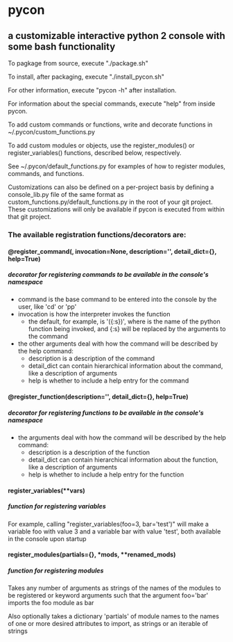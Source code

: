 # pycon
## a customizable interactive python 2 console with some bash functionality

To pagkage from source, execute "./package.sh"

To install, after packaging, execute "./install_pycon.sh"

For other information, execute "pycon -h" after installation.

For information about the special commands, execute "help" from inside pycon.



To add custom commands or functions, write and decorate functions in ~/.pycon/custom_functions.py

To add custom modules or objects, use the register_modules() or register_variables() functions, described below, respectively.

See ~/.pycon/default_functions.py for examples of how to register modules, commands, and functions.

Customizations can also be defined on a per-project basis by defining a console_lib.py file of the same format as custom_functions.py/default_functions.py in the root of your git project. These customizations will only be available if pycon is executed from within that git project.



### The available registration functions/decorators are:
#### @register_command(<command>, invocation=None, description='', detail_dict={}, help=True)
##### decorator for registering commands to be available in the console's namespace
* command is the base command to be entered into the console by the user, like 'cd' or 'pp'
* invocation is how the interpreter invokes the function 
  * the default, for example, is '<func>({:s})', where <func> is the name of the python function being invoked, and {:s} will be replaced by the arguments to the command
* the other arguments deal with how the command will be described by the help command:
  * description is a description of the command
  * detail_dict can contain hierarchical information about the command, like a description of arguments
  * help is whether to include a help entry for the command

#### @register_function(description='', detail_dict={}, help=True)
##### decorator for registering functions to be available in the console's namespace
* the arguments deal with how the command will be described by the help command:
  * description is a description of the function
  * detail_dict can contain hierarchical information about the function, like a description of arguments
  * help is whether to include a help entry for the function

#### register_variables(\*\*vars)
##### function for registering variables
For example, calling "register_variables(foo=3, bar='test')" will make a variable foo with value 3 and a variable bar with value 'test', both available in the console upon startup

#### register_modules(partials={}, \*mods, \*\*renamed_mods)
##### function for registering modules
Takes any number of arguments as strings of the names of the modules to be registered or keyword arguments such that the argument foo='bar' imports the foo module as bar
 
Also optionally takes a dictionary 'partials' of module names to the names of one or more desired attributes to import, as strings or an iterable of strings
